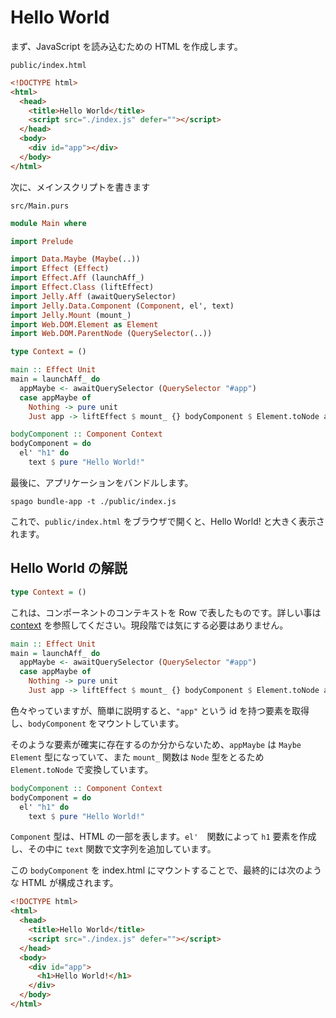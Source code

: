 # Hello World

まず、JavaScript を読み込むための HTML を作成します。

`public/index.html`

```html
<!DOCTYPE html>
<html>
  <head>
    <title>Hello World</title>
    <script src="./index.js" defer=""></script>
  </head>
  <body>
    <div id="app"></div>
  </body>
</html>
```

次に、メインスクリプトを書きます

`src/Main.purs`

```purescript
module Main where

import Prelude

import Data.Maybe (Maybe(..))
import Effect (Effect)
import Effect.Aff (launchAff_)
import Effect.Class (liftEffect)
import Jelly.Aff (awaitQuerySelector)
import Jelly.Data.Component (Component, el', text)
import Jelly.Mount (mount_)
import Web.DOM.Element as Element
import Web.DOM.ParentNode (QuerySelector(..))

type Context = ()

main :: Effect Unit
main = launchAff_ do
  appMaybe <- awaitQuerySelector (QuerySelector "#app")
  case appMaybe of
    Nothing -> pure unit
    Just app -> liftEffect $ mount_ {} bodyComponent $ Element.toNode app

bodyComponent :: Component Context
bodyComponent = do
  el' "h1" do
    text $ pure "Hello World!"

```

最後に、アプリケーションをバンドルします。

```
spago bundle-app -t ./public/index.js
```

これで、`public/index.html` をブラウザで開くと、Hello World! と大きく表示されます。

## Hello World の解説

```purescript
type Context = ()
```

これは、コンポーネントのコンテキストを Row で表したものです。詳しい事は [context](../context) を参照してください。現段階では気にする必要はありません。

```purescript
main :: Effect Unit
main = launchAff_ do
  appMaybe <- awaitQuerySelector (QuerySelector "#app")
  case appMaybe of
    Nothing -> pure unit
    Just app -> liftEffect $ mount_ {} bodyComponent $ Element.toNode app
```

色々やっていますが、簡単に説明すると、`"app"` という id を持つ要素を取得し、`bodyComponent` をマウントしています。

そのような要素が確実に存在するのか分からないため、`appMaybe` は `Maybe Element` 型になっていて、また `mount_` 関数は `Node` 型をとるため `Element.toNode` で変換しています。

```purescript
bodyComponent :: Component Context
bodyComponent = do
  el' "h1" do
    text $ pure "Hello World!"
```

`Component` 型は、HTML の一部を表します。`el'`　関数によって `h1` 要素を作成し、その中に `text` 関数で文字列を追加しています。

この `bodyComponent` を index.html にマウントすることで、最終的には次のような HTML が構成されます。

```html
<!DOCTYPE html>
<html>
  <head>
    <title>Hello World</title>
    <script src="./index.js" defer=""></script>
  </head>
  <body>
    <div id="app">
      <h1>Hello World!</h1>
    </div>
  </body>
</html>
```

